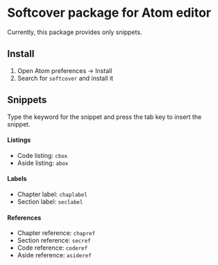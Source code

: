 # Softcover package for Atom editor

Currently, this package provides only snippets.

## Install

1. Open Atom preferences -> Install
2. Search for `softcover` and install it

## Snippets

Type the keyword for the snippet and press the tab key to insert the snippet.

#### Listings

* Code listing: `cbox`
* Aside listing: `abox`

#### Labels

* Chapter label: `chaplabel`
* Section label: `seclabel`

#### References

* Chapter reference: `chapref`
* Section reference: `secref`
* Code reference: `coderef`
* Aside reference: `asideref`

